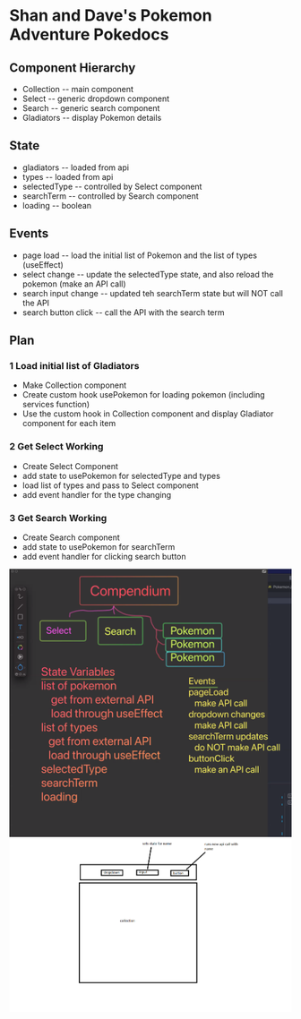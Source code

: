 # Shan and Dave's Pokemon Adventure Pokedocs

## Component Hierarchy

- Collection -- main component
- Select -- generic dropdown component
- Search -- generic search component
- Gladiators -- display Pokemon details

## State

- gladiators -- loaded from api
- types -- loaded from api
- selectedType -- controlled by Select component
- searchTerm -- controlled by Search component
- loading -- boolean

## Events

- page load -- load the initial list of Pokemon and the list of types (useEffect)
- select change -- update the selectedType state, and also reload the pokemon (make an API call)
- search input change -- updated teh searchTerm state but will NOT call the API
- search button click -- call the API with the search term

## Plan

### 1 Load initial list of Gladiators

- Make Collection component
- Create custom hook usePokemon for loading pokemon (including services function)
- Use the custom hook in Collection component and display Gladiator component for each item

### 2 Get Select Working

- Create Select Component
- add state to usePokemon for selectedType and types
- load list of types and pass to Select component
- add event handler for the type changing

### 3 Get Search Working

- Create Search component
- add state to usePokemon for searchTerm
- add event handler for clicking search button

![Planning docs image](./public/Planning2.png)
![Planning docs image](./public/wireframe.png)
